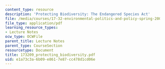 ```yaml
---
content_type: resource
description: 'Protecting Biodiversity: The Endangered Species Act'
file: /media/courses/17-32-environmental-politics-and-policy-spring-2003/e1a73c3a6b09e8617e87cc478d1cd06e_173209_protecting_biodiversity.pdf
file_type: application/pdf
learning_resource_types:
- Lecture Notes
ocw_type: OCWFile
parent_title: Lecture Notes
parent_type: CourseSection
resourcetype: Document
title: 173209_protecting_biodiversity.pdf
uid: e1a73c3a-6b09-e861-7e87-cc478d1cd06e
---
```

